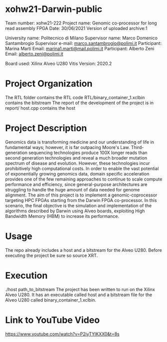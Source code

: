 # xohw21-Darwin-public
Team number: xohw21-222
Project name: Genomic co-processor for long read assembly FPGA
Date: 30/06/2021
Version of uploaded archive:1

University name: Politecnico di Milano
Supervisor name: Marco Domenico Santambrogio
Supervisor e-mail: marco.santambrogio@polimi.it
Participant: Marina Marti
Email: marina1.marti@mail.polimi.it
Participant: Alberto Zeni
Email: alberto.zeni@polimi.it


Board used: Xilinx Alveo U280
Vitis Version: 2020.2

# Project Organization
The RTL folder contains the RTL code
RTL/binary_container_1.xclbin contains the bitstream
The report of the development of the project is in report/
host.cpp contains the host

# Project Description
Genomics data is transforming medicine and our understanding of life in fundamental ways; however, it is far outpacing Moore's Law. Third-generation sequencing technologies produce 100X longer reads than second generation technologies and reveal a much broader mutation spectrum of disease and evolution. However, these technologies incur prohibitively high computational costs. In order to enable the vast potential of exponentially growing genomics data, domain specific acceleration provides one of the few remaining approaches to continue to scale compute performance and efficiency, since general-purpose architectures are struggling to handle
the huge amount of data needed for genome alignment. The aim of this project is to implement a genomic-coprocessor targeting HPC FPGAs starting from the Darwin FPGA co-processor. In this scenario, the final objective is the simulation and implementation of the algorithms described by Darwin using Alveo boards, exploiting High Bandwidth Memory (HBM) to increase its performance.

# Usage
The repo already includes a host and a bitstream for the Alveo U280. Before executing the project be sure so source XRT.

# Execution
./host path_to_bitstream
The project has been written to run on the Xilinx Alveo U280. It has an executable called host and a bitstream file for the Alveo U280 called binary_container_1.xclbin.

# Link to YouTube Video
https://www.youtube.com/watch?v=P2iyTYlKXX0&t=8s
